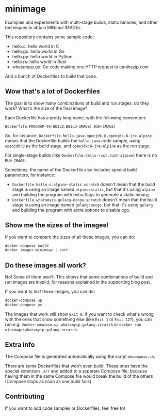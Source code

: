 # minimage

Examples and experiments with multi-stage builds, static binaries, and
other techniques to obtain MINimal IMAGEs.

This repository contains some sample code:
- hello.c: hello world in C
- hello.go: hello world in Go
- hello.py: hello world in Python
- hello.rs: hello world in Rust
- whatsmyip.go: Go code making one HTTP request to canihazip.com

And a bunch of Dockerfiles to build that code.


## Wow that's a lot of Dockerfiles

The goal is to show many combinations of build and run
stages: do they work? What's the size of the final image?

Each Dockerfile has a pretty long name, with the following convention:

`Dockerfile.PROGRAM-TO-BUILD.BUILD-IMAGE[.RUN-IMAGE]`

So, for instance, `Dockerfile.hello-java.openjdk-8.openjdk-8-jre-alpine`
means that the Dockerfile builds the `hello.java` code sample,
using `openjdk:8` as the build stage, and `openjdk:8-jre-alpine`
as the run stage.

For single-stage builds (like `Dockerfile.hello-rust.rust-alpine`)
there is no `RUN-IMAGE`.

Sometimes, the name of the Dockerfile also includes
special build parameters, for instance:

- `Dockerfile.hello-c.alpine-static.scratch` doesn't mean
  that the build stage is using an image named `alpine:static`,
  but that it's using `alpine` and building the program with extra
  flags to generate a static binary;
- `Dockerfile.whatsmyip.golang-nocgo.scratch` doesn't mean
  that the build stage is using an image named `golang:nocgo`,
  but that it's using `golang` and building the program with
  extra options to disable cgo.


## Show me the sizes of the images!

If you want to compare the sizes of all these images, you can do:

```bash
docker-compose build
docker images minimage | sort
```


## Do these images all work?

No! Some of them won't. This shows that some combinations
of build and run images are invalid, for reasons explained
in the supporting blog post.

If you want to *test* these images, you can do:
```bash
docker-compose up
docker-compose ps
```

The images that work will show `Exit 0`. If you want to check
what's wrong with the ones that show something else (like
`Exit 1` or `Exit 127`), you can run e.g.
`docker-compose up whatsmyip.golang.scratch` or
`docker run minimage:whatsmyip.golang.scratch`.


## Extra info

The Compose file is generated automatically using the script
`mkcompose.sh`.

There are some Dockerfiles that won't even build. These ones
have the special extension `.err` and added to a separate
Compose file, because having them in the same Compose file
would break the build of the others (Compose stops as soon
as one build fails).


## Contributing

If you want to add code samples or Dockerfiles, feel free to!

